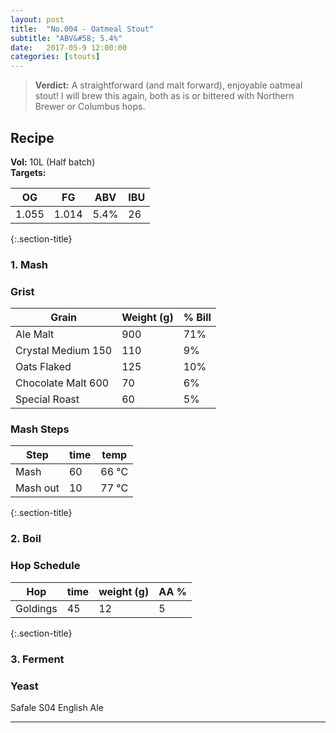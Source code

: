 ```yaml
---
layout: post
title:  "No.004 - Oatmeal Stout"
subtitle: "ABV&#58; 5.4%"
date:   2017-05-9 12:00:00
categories: [stouts]
---
```


> **Verdict:** A straightforward (and malt forward), enjoyable oatmeal stout! I will brew this again, both as is or bittered with Northern Brewer or Columbus hops.


## Recipe ##
**Vol:** 10L (Half batch)  
**Targets:**

| OG | FG | ABV | IBU |
|----|----|-----|-----|
| 1.055 | 1.014 | 5.4% | 26 |

{:.section-title}
### 1. Mash ###
### Grist ###

| Grain              | Weight (g) | % Bill |
|--------------------|------------|--------|
| Ale Malt           | 900        | 71%    |
| Crystal Medium 150 | 110        | 9%     |
| Oats Flaked        | 125        | 10%    |
| Chocolate Malt 600 | 70         | 6%     |
| Special Roast      | 60         | 5%     |

### Mash Steps ###

| Step            | time | temp  |
|-----------------|------|-------|
| Mash | 60   | 66 °C |
| Mash out        | 10   | 77 °C |

{:.section-title}
### 2. Boil ###

### Hop Schedule ###

| Hop      | time | weight (g) | AA % |
|----------|------|------------|------|
| Goldings | 45   | 12         | 5    |

{:.section-title}
### 3. Ferment  ###
### Yeast ###
Safale S04 English Ale

---

